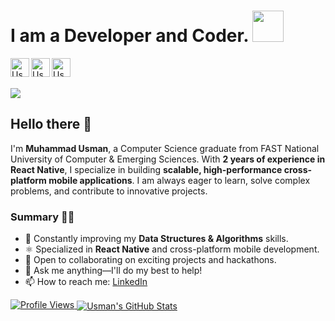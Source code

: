 # I am a Developer and Coder. <img src="https://media.giphy.com/media/h741oEMnAUIILdX0kU/giphy.gif" width="50">

<a href="https://www.linkedin.com/in/usmanisofficial/">
  <img align="left" alt="Usman's Linkedin" height="30" src="https://cdn.jsdelivr.net/gh/devicons/devicon/icons/linkedin/linkedin-original.svg" />
</a>

<a href="https://www.twitter.net/usmanisofficial">
  <img align="left" alt="Usman's Twitter" height="30"  src="https://cdn.icon-icons.com/icons2/2530/PNG/512/twitter_button_icon_151835.png" />
</a>

<a href="https://www.instagram.com/usmanisofficial/">
  <img align="left" alt="Usman's Instagram" height="30" src="https://cdn.jsdelivr.net/gh/devicons/devicon/icons/instagram/instagram-original.svg" />
</a>

<br>
<br>

<p align="left">
  <img src="https://media.giphy.com/media/qgQUggAC3Pfv687qPC/giphy.gif">
</p>

## Hello there 👋

I'm **Muhammad Usman**, a Computer Science graduate from FAST National University of Computer & Emerging Sciences. With **2 years of experience in React Native**, I specialize in building **scalable, high-performance cross-platform mobile applications**. I am always eager to learn, solve complex problems, and contribute to innovative projects.

### Summary 👨‍💻

- 🔭 Constantly improving my **Data Structures & Algorithms** skills.
- ⚛️ Specialized in **React Native** and cross-platform mobile development.
- 👯 Open to collaborating on exciting projects and hackathons.
- 💬 Ask me anything—I'll do my best to help!
- 📫 How to reach me: [LinkedIn](https://www.linkedin.com/in/usmanisofficial/)

<a href="https://github.com/usmanisofficial">
  <img src="https://komarev.com/ghpvc/?username=usmanisofficial&label=Profile+Views&color=blue&style=plastic" alt="Profile Views" />
</a>

<a href="https://github.com/usmanisofficial">
  <img align="center" src="https://github-readme-stats.vercel.app/api?username=usmanisofficial&show_icons=true&theme=dracula&line_height=27" alt="Usman's GitHub Stats"/>
</a>
